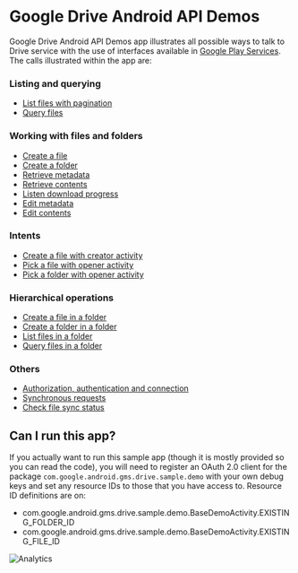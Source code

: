 # Google Drive Android API Demos

Google Drive Android API Demos app illustrates all possible ways to talk to
Drive service with the use of interfaces available in [Google Play
Services](http://developer.android.com/google/play-services). The calls
illustrated within the app are:

### Listing and querying
* [List files with pagination](https://github.com/googledrive/android-demos/blob/master/src/com/google/android/gms/drive/sample/demo/ListFilesActivity.java)
* [Query files](https://github.com/googledrive/android-demos/blob/master/src/com/google/android/gms/drive/sample/demo/QueryFilesActivity.java)

### Working with files and folders
* [Create a file](https://github.com/googledrive/android-demos/blob/master/src/com/google/android/gms/drive/sample/demo/CreateFileActivity.java)
* [Create a folder](https://github.com/googledrive/android-demos/blob/master/src/com/google/android/gms/drive/sample/demo/CreateFolderActivity.java)
* [Retrieve metadata](https://github.com/googledrive/android-demos/blob/master/src/com/google/android/gms/drive/sample/demo/RetrieveMetadataActivity.java)
* [Retrieve contents](https://github.com/googledrive/android-demos/blob/master/src/com/google/android/gms/drive/sample/demo/RetrieveContentsActivity.java)
* [Listen download progress](https://github.com/googledrive/android-demos/blob/master/src/com/google/android/gms/drive/sample/demo/RetrieveContentsWithProgressDialogActivity.java)
* [Edit metadata](https://github.com/googledrive/android-demos/blob/master/src/com/google/android/gms/drive/sample/demo/EditMetadataActivity.java)
* [Edit contents](https://github.com/googledrive/android-demos/blob/master/src/com/google/android/gms/drive/sample/demo/EditContentsActivity.java)

### Intents
* [Create a file with creator activity](https://github.com/googledrive/android-demos/blob/master/src/com/google/android/gms/drive/sample/demo/CreateFileWithCreatorActivity.java)
* [Pick a file with opener activity](https://github.com/googledrive/android-demos/blob/master/src/com/google/android/gms/drive/sample/demo/PickFileWithOpenerActivity.java)
* [Pick a folder with opener activity](https://github.com/googledrive/android-demos/blob/master/src/com/google/android/gms/drive/sample/demo/PickFolderWithOpenerActivity.java)

### Hierarchical operations
* [Create a file in a folder](https://github.com/googledrive/android-demos/blob/master/src/com/google/android/gms/drive/sample/demo/CreateFileInFolderActivity.java)
* [Create a folder in a folder](https://github.com/googledrive/android-demos/blob/master/src/com/google/android/gms/drive/sample/demo/CreateFolderInFolderActivity.java)
* [List files in a folder](https://github.com/googledrive/android-demos/blob/master/src/com/google/android/gms/drive/sample/demo/ListFilesInFolderActivity.java)
* [Query files in a folder](https://github.com/googledrive/android-demos/blob/master/src/com/google/android/gms/drive/sample/demo/QueryFilesInFolderActivity.java)

### Others
* [Authorization, authentication and connection](https://github.com/googledrive/android-demos/blob/master/src/com/google/android/gms/drive/sample/demo/BaseDemoActivity.java)
* [Synchronous requests](https://github.com/googledrive/android-demos/blob/master/src/com/google/android/gms/drive/sample/demo/SyncRequestsActivity.java)
* [Check file sync status](https://github.com/googledrive/android-demos/blob/master/src/com/google/android/gms/drive/sample/demo/CheckFileSyncStatusActivity.java)

## Can I run this app?

If you actually want to run this sample app (though it is mostly provided so you
can read the code), you will need to register an OAuth 2.0 client for the
package `com.google.android.gms.drive.sample.demo` with your own debug keys
and set any resource IDs to those that you have access to. Resource ID definitions
are on:

* com.google.android.gms.drive.sample.demo.BaseDemoActivity.EXISTING_FOLDER_ID
* com.google.android.gms.drive.sample.demo.BaseDemoActivity.EXISTING_FILE_ID

![Analytics](https://ga-beacon.appspot.com/UA-46884138-1/android-demos?pixel)


